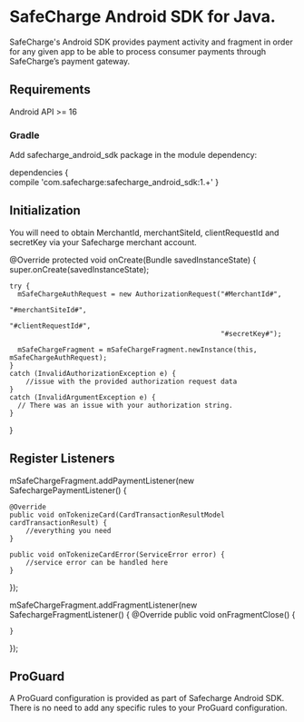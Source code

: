 # SafeCharge Android SDK for Java.

SafeCharge's Android SDK provides payment activity and fragment in order for any given app to be able to process consumer payments through SafeCharge’s payment gateway.
 
## Requirements

Android API >= 16

### Gradle

Add safecharge_android_sdk package in the module dependency:

dependencies {  
    compile 'com.safecharge:safecharge_android_sdk:1.+'
}

## Initialization

You will need to obtain MerchantId, merchantSiteId, clientRequestId and secretKey via your Safecharge merchant account.

@Override
protected void onCreate(Bundle savedInstanceState) {
    super.onCreate(savedInstanceState);
	
    try {		
	  mSafeChargeAuthRequest = new AuthorizationRequest("#MerchantId#",
	  													"#merchantSiteId#",
														"#clientRequestId#",
														"#secretKey#");
																												
      mSafeChargeFragment = mSafeChargeFragment.newInstance(this, mSafeChargeAuthRequest);
    }
	catch (InvalidAuthorizationException e) {
		//issue with the provided authorization request data
	} 
	catch (InvalidArgumentException e) {
      // There was an issue with your authorization string.
    }
}

## Register Listeners 

mSafeChargeFragment.addPaymentListener(new SafechargePaymentListener() {

	@Override 
	public void onTokenizeCard(CardTransactionResultModel cardTransactionResult) {
		//everything you need
	}

	public void onTokenizeCardError(ServiceError error) {
		//service error can be handled here
	}
});

mSafeChargeFragment.addFragmentListener(new SafechargeFragmentListener() {
	@Override 
	public void onFragmentClose() {
		
	}	
});

## ProGuard
A ProGuard configuration is provided as part of Safecharge Android SDK. There is no need to add any specific rules to your ProGuard configuration.


	
	
	

